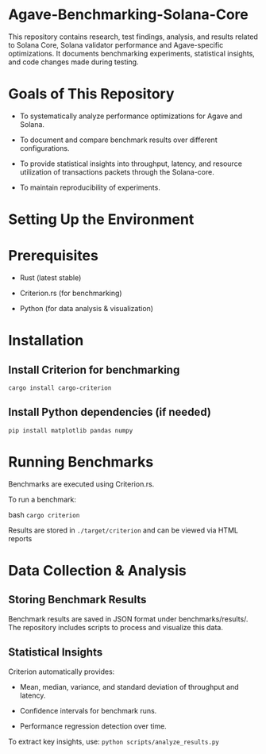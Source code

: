 # Agave-Benchmarking-Solana-Core
This repository contains research, test findings, analysis, and results related to Solana Core, Solana validator performance and Agave-specific optimizations. It documents benchmarking experiments, statistical insights, and code changes made during testing.

# Goals of This Repository

- To systematically analyze performance optimizations for Agave and Solana.

- To document and compare benchmark results over different configurations.

- To provide statistical insights into throughput, latency, and resource utilization of transactions packets through the Solana-core.

- To maintain reproducibility of experiments.

# Setting Up the Environment

# Prerequisites

- Rust (latest stable)

- Criterion.rs (for benchmarking)

- Python (for data analysis & visualization)

# Installation

## Install Criterion for benchmarking
`cargo install cargo-criterion`

## Install Python dependencies (if needed)
`pip install matplotlib pandas numpy`


# Running Benchmarks

Benchmarks are executed using Criterion.rs.

To run a benchmark:

bash `cargo criterion`

Results are stored in `./target/criterion` and can be viewed via HTML reports

# Data Collection & Analysis

## Storing Benchmark Results

Benchmark results are saved in JSON format under benchmarks/results/. The repository includes scripts to process and visualize this data.

## Statistical Insights

Criterion automatically provides:

- Mean, median, variance, and standard deviation of throughput and latency.

- Confidence intervals for benchmark runs.

- Performance regression detection over time.

To extract key insights, use:
`python scripts/analyze_results.py`